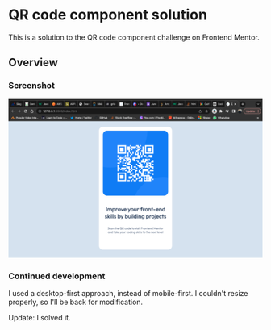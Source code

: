 # QR code component solution

This is a solution to the QR code component challenge on Frontend Mentor.

## Overview

### Screenshot

![A view](./screenshot.png)

### Continued development

I used a desktop-first approach, instead of mobile-first. I couldn't resize properly, so I'll be back for modification. 

Update: I solved it. 
